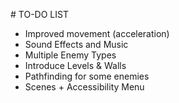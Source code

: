 # TO-DO LIST

- Improved movement (acceleration)
- Sound Effects and Music
- Multiple Enemy Types
- Introduce Levels & Walls
- Pathfinding for some enemies
- Scenes + Accessibility Menu